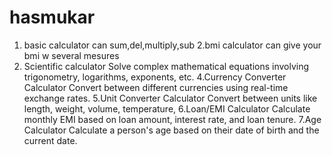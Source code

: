 # hasmukar

1. basic calculator
can sum,del,multiply,sub
2.bmi calculator
can give your bmi w several mesures
3. Scientific calculator
Solve complex mathematical equations involving trigonometry, logarithms, exponents, etc.
4.Currency Converter Calculator
Convert between different currencies using real-time exchange rates.
5.Unit Converter Calculator
Convert between units like length, weight, volume, temperature,
6.Loan/EMI Calculator
Calculate monthly EMI based on loan amount, interest rate, and loan tenure.
7.Age Calculator
Calculate a person's age based on their date of birth and the current date.
